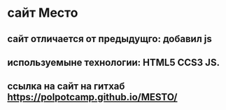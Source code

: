# сайт Место
## сайт отличается от предыдущго: добавил js
## используемыне технологии: HTML5 CCS3 JS.
## ссылка на сайт на гитхаб https://polpotcamp.github.io/MESTO/